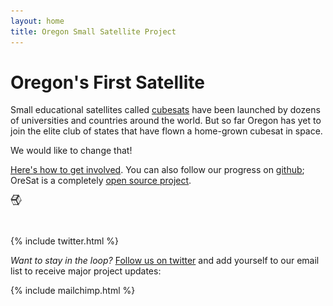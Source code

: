 ```yaml
---
layout: home
title: Oregon Small Satellite Project 
---
```



# Oregon's First Satellite


Small educational satellites called [cubesats](http://en.wikipedia.org/wiki/CubeSat) have been launched by dozens of universities and countries around the world. But so far Oregon has yet to join the elite club of states that have flown a home-grown cubesat in space.

We would like to change that!

[Here's how to get involved](https://github.com/oresat/getting-started/blob/master/README.md). You can also follow our progress on [github](http://github.com/oresat); OreSat is a completely [open source project](https://en.wikipedia.org/wiki/Open-source_hardware).

<img src="/assets/img/cube.png" style="width:18px;height:18px;">

&nbsp;

{% include twitter.html %}


_Want to stay in the loop?_ [Follow us on twitter](https://twitter.com/oregoncubesat) and add yourself to our email list to receive major project updates:

{% include mailchimp.html %}
